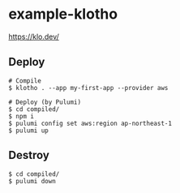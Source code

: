 # example-klotho

https://klo.dev/

## Deploy

```shell
# Compile
$ klotho . --app my-first-app --provider aws

# Deploy (by Pulumi)
$ cd compiled/
$ npm i
$ pulumi config set aws:region ap-northeast-1
$ pulumi up
```

## Destroy

```shell
$ cd compiled/
$ pulumi down
```
